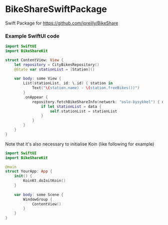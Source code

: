 # BikeShareSwiftPackage

Swift Package for https://github.com/joreilly/BikeShare


### Example SwiftUI code

```swift
import SwiftUI
import BikeShareKit

struct ContentView: View {
    let repository = CityBikesRepository()
    @State var stationList = [Station]()
    
    var body: some View {
        List(stationList, id: \.id) { station in
            Text("\(station.name) - \(station.freeBikes())")
        }
        .onAppear {
            repository.fetchBikeShareInfo(network: "oslo-bysykkel") { data, error in
                if let stationList = data {
                    self.stationList = stationList
                }
            }
        }
    }
}
```

Note that it's also necessary to initialise Koin (like following for example)

```swift
import SwiftUI
import BikeShareKit

@main
struct YourApp: App {
    init() {
        KoinKt.doInitKoin()
    }
    
    var body: some Scene {
        WindowGroup {
            ContentView()
        }
    }
}
```
